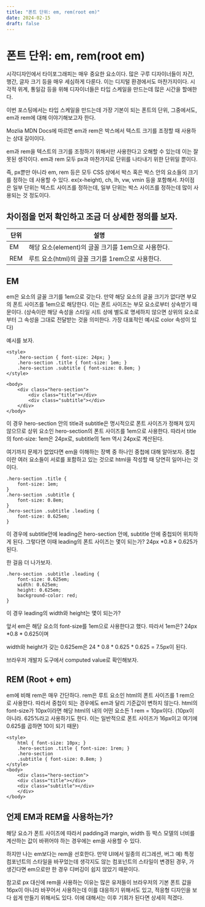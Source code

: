 ```yaml
---
title: "폰트 단위: em, rem(root em)"
date: 2024-02-15
draft: false
---
```



# 폰트 단위: em, rem(root em)

시각디자인에서 타이포그래피는 매우 중요한 요소이다. 많은 구루 디자이너들이 자간, 행간, 글자 크기 등을 매우 세심하게 다룬다. 이는 디지털 환경에서도 마찬가지이다. 시각적 위계, 통일감 등을 위해 디자이너들은 타입 스케일을 만드는데 많은 시간을 할애한다.

이번 포스팅에서는 타입 스케일을 만드는데 가장 기본이 되는 폰트의 단위, 그중에서도, em과 rem에 대해 이야기해보고자 한다. 

Mozlia MDN Docs에 따르면 em과 rem은 박스에서 텍스트 크기를 조정할 때 사용하는 상대 길이이다. 

em과 rem을 텍스트의 크기를 조정하기 위해서만 사용한다고 오해할 수 있는데 이는 잘못된 생각이다. em과 rem 모두 px과 마찬가지로 단위를 나타내기 위한 단위일 뿐이다.


즉, px뿐만 아니라 em,  rem 등은 모두 CSS 상에서 박스 혹은 박스 안의 요소들의 크기를 정하는 데 사용할 수 있다. ex(x-height), ch, lh, vw, vmin 등을 포함해서. 차이점은 일부 단위는 텍스트 사이즈를 정하는데, 일부 단위는 박스 사이즈를 정하는데 많이 사용되는 것 정도이다.


## 차이점을 먼저 확인하고 조금 더 상세한 정의를 보자.

| 단위 | 설명                                                 |
|------|------------------------------------------------------|
| EM   | 해당 요소(element)의 글꼴 크기를 1em으로 사용한다.    |
| REM  | 루트 요소(html)의 글꼴 크기를 1rem으로 사용한다.      |

## EM 


em은 요소의 글꼴 크기를 1em으로 갖는다. 만약 해당 요소의 글꼴 크기가 없다면 부모의 폰트 사이즈를 1em으로 해당한다. 이는 폰트 사이즈는 부모 요소로부터 상속받기 때문이다. (상속이란 해당 속성을 스타일 시트 상에 별도로 명세하지 않으면 상위의 요소로부터 그 속성을 그대로 전달받는 것을 의미한다. 가장 대표적인 예시로 color 속성이 있다)



 예시를 보자. 

```
<style> 
    .hero-section { font-size: 24px; } 
    .hero-section .title { font-size: 1em; } 
    .hero-section .subtitle { font-size: 0.8em; } 
</style> 

<body> 
    <div class="hero-section"> 
        <div class="title"></div> 
        <div class="subtitle"></div> 
    </div> 
</body>

```



이 경우 hero-section 안의 title과 subtitle은 명시적으로 폰트 사이즈가 정해져 있지 않으므로 상위 요소인 hero-section의 폰트 사이즈를 1em으로 사용한다. 따라서 title의 font-size: 1em은 24px로, subtitle의 1em 역시 24px로 계산된다.



여기까지 문제가 없었다면 em을 이해하는 장벽 중 하나인 중첩에 대해 알아보자. 중첩이란 여러 요소들이 서로를 포함하고 있는 것으로 html을 작성할 때 당연히 일어나는 것이다. 

```
.hero-section .title {
    font-size: 1em;
}
.hero-section .subtitle {
    font-size: 0.8em;
}
.hero-section .subtitle .leading {
    font-size: 0.625em;
}
```

이 경우에 subtitle안에 leading은 hero-section 안에, subtitle 안에 중첩되어 위치하게 된다. 그렇다면 이때 leading의 폰트 사이즈는 몇이 되는가? 24px  *0.8 * 0.625가 된다. 



한 걸음 더 나가보자.

```
.hero-section .subtitle .leading {
    font-size: 0.625em;
    width: 0.625em;
    height: 0.625em;
    background-color: red;
}
```


이 경우 leading의 width와 height는 몇이 되는가?

앞서 em은 해당 요소의 font-size를 1em으로 사용한다고 했다. 따라서 1em은? 24px  *0.8 * 0.625이며

width와 height가 갖는 0.625em은 24 * 0.8 * 0.625 * 0.625 = 7.5px이 된다.


브라우저 개발자 도구에서 computed value로 확인해보자.






## REM (Root + em)


em에 비해 rem은 매우 간단하다. rem은 루트 요소인 html의 폰트 사이즈를 1 rem으로 사용한다. 따라서 중첩이 되는 경우에도 em과 달리 기준값이 변하지 않는다. html의 font-size가 10px이라면 해당 html의 내의 어떤 요소든 1 rem = 10px이다. (10px이 아니라. 625%라고 사용하기도 한다. 이는 일반적으로 폰트 사이즈가 16px이고 여기에 0.625를 곱하면 10이 되기 때문)

```
<style> 
    html { font-size: 10px; } 
    .hero-section .title { font-size: 1rem; } 
    .hero-section 
    .subtitle { font-size: 0.8em; } 
</style> 
<body> 
    <div class="hero-section">
    <div class="title"></div>
    <div class="subtitle"></div> 
    </div>
</body>
```



## 언제 EM과 REM을 사용하는가?


해당 요소가 폰트 사이즈에 따라서 padding과 margin, width 등 박스 모델의 너비를 계산하는 값이 바뀌어야 하는 경우에는 em을 사용할 수 있다. 



하지만 나는 em보다는 rem을 선호한다. 만약 UI에서 일종의 리그레션, 버그 예) 특정 컴포넌트의 스타일을 바꾸었는데 생각지도 않는 컴포넌트의 스타일이 변경된 경우, 가 생긴다면 em으로만 한 경우 디버깅이 쉽지 않았기 때문이다.



참고로 px 대신에 rem을 사용하는 이유는 많은 유저들이 브라우저의 기본 폰트 값을 16px이 아니라 바꾸어서 사용하는데 이를 대응하기 위해서도 있고, 적응형 디자인을 보다 쉽게 만들기 위해서도 있다.  이에 대해서는 이후 기회가 된다면 상세히 적겠다.